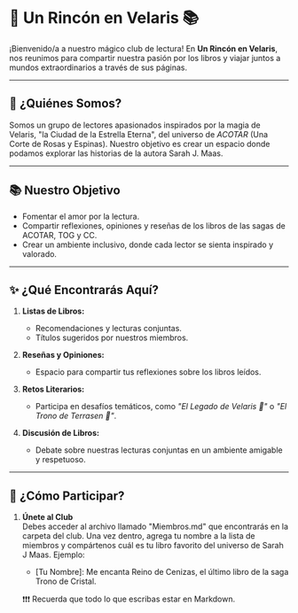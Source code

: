 # 🌟 Un Rincón en Velaris 📚

¡Bienvenido/a a nuestro mágico club de lectura! En **Un Rincón en Velaris**, nos reunimos para compartir nuestra pasión por los libros y viajar juntos a mundos extraordinarios a través de sus páginas.

---

## 🌟 ¿Quiénes Somos?

Somos un grupo de lectores apasionados inspirados por la magia de Velaris, "la Ciudad de la Estrella Eterna", del universo de *ACOTAR* (Una Corte de Rosas y Espinas). Nuestro objetivo es crear un espacio donde podamos explorar las historias de la autora Sarah J. Maas.

---

## 📚 Nuestro Objetivo

- Fomentar el amor por la lectura.
- Compartir reflexiones, opiniones y reseñas de los libros de las sagas de ACOTAR, TOG y CC.
- Crear un ambiente inclusivo, donde cada lector se sienta inspirado y valorado.

---

## ✨ ¿Qué Encontrarás Aquí?

1. **Listas de Libros:**
   - Recomendaciones y lecturas conjuntas.
   - Títulos sugeridos por nuestros miembros.

2. **Reseñas y Opiniones:**
   - Espacio para compartir tus reflexiones sobre los libros leídos.

3. **Retos Literarios:**
   - Participa en desafíos temáticos, como *"El Legado de Velaris 🌌"* o *"El Trono de Terrasen 👑"*.

4. **Discusión de Libros:**
   - Debate sobre nuestras lecturas conjuntas en un ambiente amigable y respetuoso.

---

## 🌠 ¿Cómo Participar?

1. **Únete al Club**  
   Debes acceder al archivo llamado "Miembros.md" que encontrarás en la carpeta del club. Una vez dentro, agrega tu nombre a la lista de miembros y compártenos cuál es tu libro favorito del universo de Sarah J Maas. Ejemplo:
   - [Tu Nombre]: Me encanta Reino de Cenizas, el último libro de la saga Trono de Cristal.

    ❗❗❗ Recuerda que todo lo que escribas estar en Markdown.
